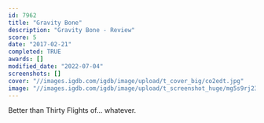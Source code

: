 ```yaml
---
id: 7962
title: "Gravity Bone"
description: "Gravity Bone - Review"
score: 5
date: "2017-02-21"
completed: TRUE
awards: []
modified_date: "2022-07-04"
screenshots: []
cover: "//images.igdb.com/igdb/image/upload/t_cover_big/co2edt.jpg"
image: "//images.igdb.com/igdb/image/upload/t_screenshot_huge/mg5s9rj23oobcf6wfckb.jpg"
---
```

Better than Thirty Flights of... whatever.